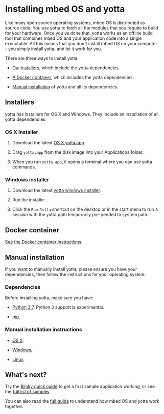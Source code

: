# Installing mbed OS and yotta

Like many open source operating systems, mbed OS is distributed as source code. You use yotta to fetch all the modules that you require to build for your hardware. Once you’ve done that, yotta works as an offline build tool that combines mbed OS and your application code into a single executable. All this means that you don't install mbed OS on your computer - you simply install yotta, and let it work for you.

There are three ways to install yotta: 

* [Our installers](#installers), which include the yotta dependencies.

* [A Docker container](#docker-container), which includes the yotta dependencies. 

* [Manual installation](#manual-installation) of yotta and all its dependencies.

## Installers

yotta has installers for OS X and Windows. They include an installation of all yotta dependencies. 

### OS X installer

1. Download the latest [OS X yotta.app](https://github.com/ARMmbed/yotta_osx_installer/releases/latest).

1. Drag ``yotta.app`` from the disk image into your Applications folder.

1. When you run ``yotta.app``, it opens a terminal where you can use yotta commands.

### Windows installer

1. Download the latest [yotta windows installer](https://github.com/ARMmbed/yotta_windows_installer/releases/latest).

1. Run the installer.

1. Click the ``Run Yotta`` shortcut on the desktop or in the start menu to run a session with the yotta path temporarily pre-pended to system path.

## Docker container

[See the Docker container instructions](docker_install.md).

## Manual installation

If you want to manually install yotta, please ensure you have your dependencies, then follow the instructions for your operating system.

### Dependencies

Before installing yotta, make sure you have:

* [Python 2.7](https://www.python.org/download/releases/2.7/). Python 3 support is experimental.

* [pip](https://pypi.python.org/pypi/pip).

### Manual installation instructions

* [OS X](http://yottadocs.mbed.com/#installing-on-osx).

* [Windows](http://yottadocs.mbed.com/#installing-on-windows).

* [Linux](http://yottadocs.mbed.com/#installing-on-linux).

## What's next?

Try the [Blinky quick guide](FirstProjectmbedOS.md) to get a first sample application working, or see the [full list of samples](GetTheCode.md).

You can also read the [full guide](Full_Guide/app_on_yotta.md) to understand how mbed OS and yotta work together. 
